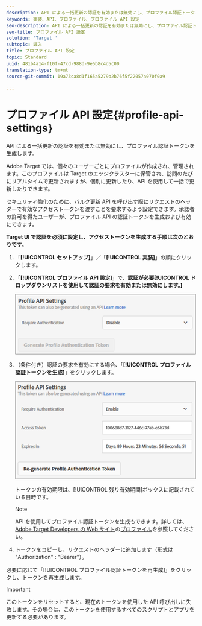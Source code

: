 ```yaml
---
description: API による一括更新の認証を有効または無効にし、プロファイル認証トークンを生成します。
keywords: 実装、API、プロファイル、プロファイル API 設定
seo-description: API による一括更新の認証を有効または無効にし、プロファイル認証トークンを生成します。
seo-title: プロファイル API 設定
solution: 'Target '
subtopic: 導入
title: プロファイル API 設定
topic: Standard
uuid: 481b4a14-f10f-47cd-988d-9e6b8c4d5c00
translation-type: tm+mt
source-git-commit: 19a73ca8d1f165a5279b2b76f5f22057a070f0a9

---
```



# プロファイル API 設定{#profile-api-settings}

API による一括更新の認証を有効または無効にし、プロファイル認証トークンを生成します。

Adobe Target では、個々のユーザーごとにプロファイルが作成され、管理されます。このプロファイルは Target のエッジクラスターに保管され、訪問のたびにリアルタイムで更新されますが、個別に更新したり、API を使用して一括で更新したりできます。

セキュリティ強化のために、バルク更新 API を呼び出す際にリクエストのヘッダーで有効なアクセストークンを渡すことを要求するよう設定できます。承認者の許可を得たユーザーが、プロファイル API の認証トークンを生成および有効にできます。

**Target UI で認証を必須に設定し、アクセストークンを生成する手順は次のとおりです。**

1. 「**[!UICONTROL セットアップ]**」／「**[!UICONTROL 実装]**」の順にクリックします。
1. 「**[!UICONTROL プロファイル API 設定]**」で、**認証が必要[!UICONTROL ドロップダウンリストを使用して認証の要求を有効または無効にします。]**

   ![](assets/profile_api_settings.png)

1. （条件付き）認証の要求を有効にする場合、「**[!UICONTROL プロファイル認証トークンを生成]**」をクリックします。

   ![](assets/profile_api_settings_2.png)

   トークンの有効期限は、[!UICONTROL 残り有効期間]ボックスに記載されている日時です。

   >[!NOTE]
   >
   >API を使用してプロファイル認証トークンを生成もできます。詳しくは、[Adobe Target Developers の Web サイト](https://developers.adobetarget.com/)の[プロファイル](https://developers.adobetarget.com/api/#profiles)を参照してください。

1. トークンをコピーし、リクエストのヘッダーに追加します（形式は &quot;Authorization&quot; : &quot;Bearer&quot;）。

必要に応じて「[!UICONTROL プロファイル認証トークンを再生成]」をクリックし、トークンを再生成します。

>[!IMPORTANT]
>
>このトークンをリセットすると、現在のトークンを使用した API 呼び出しに失敗します。その場合は、このトークンを使用するすべてのスクリプトとアプリを更新する必要があります。


